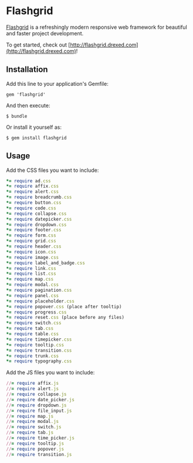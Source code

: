 # Flashgrid

[Flashgrid](http://flashgrid.drexed.com) is a refreshingly modern responsive web framework for beautiful and faster project development.

To get started, check out [http://flashgrid.drexed.com](http://flashgrid.drexed.com)!

## Installation

Add this line to your application's Gemfile:

    gem 'flashgrid'

And then execute:

    $ bundle

Or install it yourself as:

    $ gem install flashgrid

## Usage

Add the CSS files you want to include:

```ruby
*= require ad.css
*= require affix.css
*= require alert.css
*= require breadcrumb.css
*= require button.css
*= require code.css
*= require collapse.css
*= require datepicker.css
*= require dropdown.css
*= require footer.css
*= require form.css
*= require grid.css
*= require header.css
*= require icon.css
*= require image.css
*= require label_and_badge.css
*= require link.css
*= require list.css
*= require map.css
*= require modal.css
*= require pagination.css
*= require panel.css
*= require placeholder.css
*= require popover.css (place after tooltip)
*= require progress.css
*= require reset.css (place before any files)
*= require switch.css
*= require tab.css
*= require table.css
*= require timepicker.css
*= require tooltip.css
*= require transition.css
*= require trunk.css
*= require typography.css
```

Add the JS files you want to include:

```ruby
//= require affix.js
//= require alert.js
//= require collapse.js
//= require date_picker.js
//= require dropdown.js
//= require file_input.js
//= require map.js
//= require modal.js
//= require switch.js
//= require tab.js
//= require time_picker.js
//= require tooltip.js
//= require popover.js
//= require transition.js
```